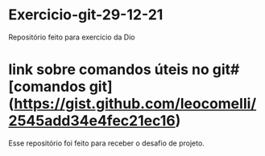 # Exercicio-git-29-12-21
Repositório feito para exercício da Dio
# link sobre comandos úteis no git# [comandos git] (https://gist.github.com/leocomelli/2545add34e4fec21ec16)
Esse repositório foi feito para receber o desafio de projeto.
